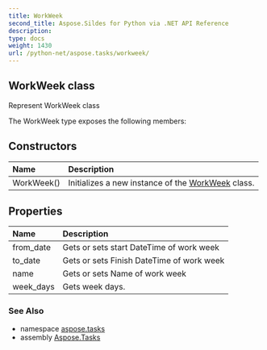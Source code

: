 ```yaml
---
title: WorkWeek
second_title: Aspose.Sildes for Python via .NET API Reference
description: 
type: docs
weight: 1430
url: /python-net/aspose.tasks/workweek/
---
```


## WorkWeek class

Represent WorkWeek class

The WorkWeek type exposes the following members:
## Constructors
| Name | Description |
| :- | :- |
|WorkWeek()|Initializes a new instance of the [WorkWeek](../../aspose.tasks/workweek/) class.|
## Properties
| Name | Description |
| :- | :- |
|from_date|Gets or sets start DateTime of work week|
|to_date|Gets or sets Finish DateTime of work week|
|name|Gets or sets Name of work week|
|week_days|Gets week days.|

### See Also

* namespace [aspose.tasks](../../aspose.tasks/)
* assembly [Aspose.Tasks](/tasks/python-net/)

